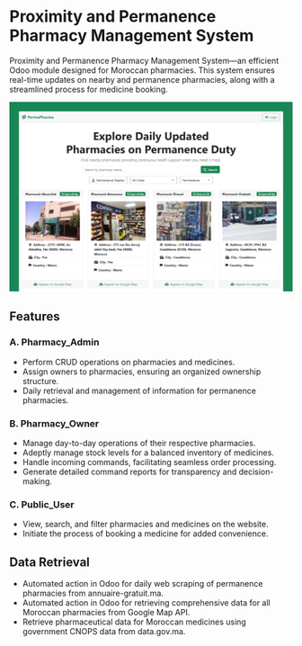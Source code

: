 # Proximity and Permanence Pharmacy Management System

Proximity and Permanence Pharmacy Management System—an efficient Odoo module designed for Moroccan pharmacies. This system ensures real-time updates on nearby and permanence pharmacies, along with a streamlined process for medicine booking.

![Screenshot 0](./my_pharmacy/static/pharmaPerma.png)

## Features

### A. Pharmacy_Admin

- Perform CRUD operations on pharmacies and medicines.
- Assign owners to pharmacies, ensuring an organized ownership structure.
- Daily retrieval and management of information for permanence pharmacies.

### B. Pharmacy_Owner

- Manage day-to-day operations of their respective pharmacies.
- Adeptly manage stock levels for a balanced inventory of medicines.
- Handle incoming commands, facilitating seamless order processing.
- Generate detailed command reports for transparency and decision-making.

### C. Public_User

- View, search, and filter pharmacies and medicines on the website.
- Initiate the process of booking a medicine for added convenience.

## Data Retrieval

- Automated action in Odoo for daily web scraping of permanence pharmacies from annuaire-gratuit.ma.
- Automated action in Odoo for retrieving comprehensive data for all Moroccan pharmacies from Google Map API.
- Retrieve pharmaceutical data for Moroccan medicines using government CNOPS data from data.gov.ma.